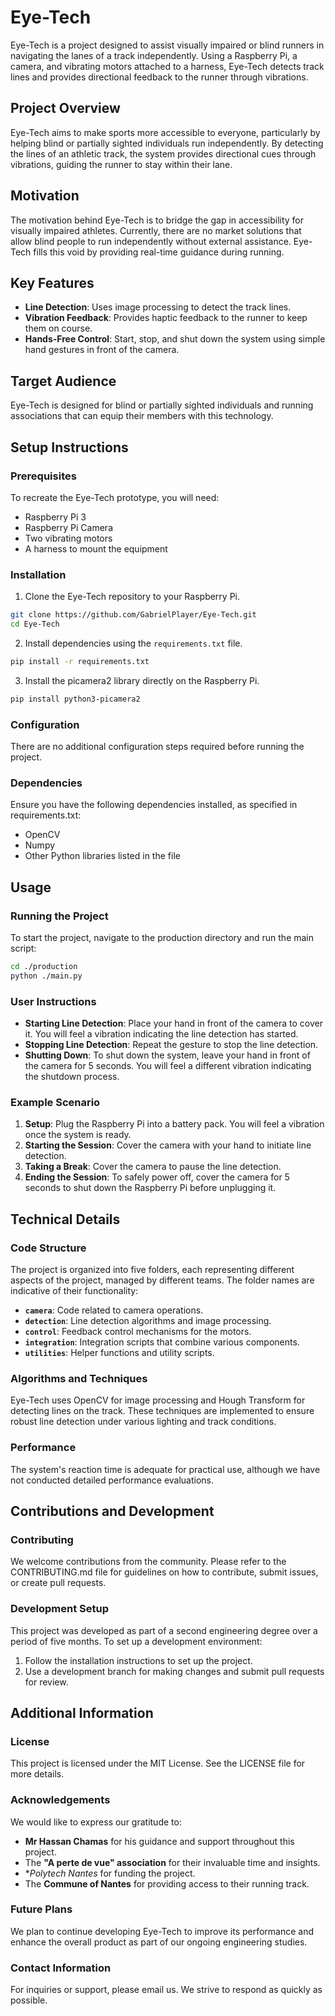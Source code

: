 # Eye-Tech

Eye-Tech is a project designed to assist visually impaired or blind runners in navigating the lanes of a track independently. Using a Raspberry Pi, a camera, and vibrating motors attached to a harness, Eye-Tech detects track lines and provides directional feedback to the runner through vibrations.

## Project Overview
Eye-Tech aims to make sports more accessible to everyone, particularly by helping blind or partially sighted individuals run independently. By detecting the lines of an athletic track, the system provides directional cues through vibrations, guiding the runner to stay within their lane.

## Motivation
The motivation behind Eye-Tech is to bridge the gap in accessibility for visually impaired athletes. Currently, there are no market solutions that allow blind people to run independently without external assistance. Eye-Tech fills this void by providing real-time guidance during running.

## Key Features
- **Line Detection**: Uses image processing to detect the track lines.
- **Vibration Feedback**: Provides haptic feedback to the runner to keep them on course.
- **Hands-Free Control**: Start, stop, and shut down the system using simple hand gestures in front of the camera.

## Target Audience
Eye-Tech is designed for blind or partially sighted individuals and running associations that can equip their members with this technology.

## Setup Instructions
### Prerequisites
To recreate the Eye-Tech prototype, you will need:
- Raspberry Pi 3
- Raspberry Pi Camera
- Two vibrating motors
- A harness to mount the equipment

### Installation
1. Clone the Eye-Tech repository to your Raspberry Pi.

```bash
git clone https://github.com/GabrielPlayer/Eye-Tech.git
cd Eye-Tech
```

2. Install dependencies using the `requirements.txt` file.

```bash
pip install -r requirements.txt
```

3. Install the picamera2 library directly on the Raspberry Pi.

```bash
pip install python3-picamera2
```

### Configuration
There are no additional configuration steps required before running the project.

### Dependencies
Ensure you have the following dependencies installed, as specified in requirements.txt:

- OpenCV
- Numpy
- Other Python libraries listed in the file

## Usage
### Running the Project
To start the project, navigate to the production directory and run the main script:

```bash
cd ./production
python ./main.py
```

### User Instructions
- **Starting Line Detection**: Place your hand in front of the camera to cover it. You will feel a vibration indicating the line detection has started.
- **Stopping Line Detection**: Repeat the gesture to stop the line detection.
- **Shutting Down**: To shut down the system, leave your hand in front of the camera for 5 seconds. You will feel a different vibration indicating the shutdown process.

### Example Scenario
1. **Setup**: Plug the Raspberry Pi into a battery pack. You will feel a vibration once the system is ready.
2. **Starting the Session**: Cover the camera with your hand to initiate line detection.
3. **Taking a Break**: Cover the camera to pause the line detection.
4. **Ending the Session**: To safely power off, cover the camera for 5 seconds to shut down the Raspberry Pi before unplugging it.

## Technical Details
### Code Structure
The project is organized into five folders, each representing different aspects of the project, managed by different teams. The folder names are indicative of their functionality:

- **`camera`**: Code related to camera operations.
- **`detection`**: Line detection algorithms and image processing.
- **`control`**: Feedback control mechanisms for the motors.
- **`integration`**: Integration scripts that combine various components.
- **`utilities`**: Helper functions and utility scripts.

### Algorithms and Techniques
Eye-Tech uses OpenCV for image processing and Hough Transform for detecting lines on the track. These techniques are implemented to ensure robust line detection under various lighting and track conditions.

### Performance
The system's reaction time is adequate for practical use, although we have not conducted detailed performance evaluations.

## Contributions and Development
### Contributing
We welcome contributions from the community. Please refer to the CONTRIBUTING.md file for guidelines on how to contribute, submit issues, or create pull requests.

### Development Setup
This project was developed as part of a second engineering degree over a period of five months. To set up a development environment:

1. Follow the installation instructions to set up the project.
2. Use a development branch for making changes and submit pull requests for review.

## Additional Information
### License
This project is licensed under the MIT License. See the LICENSE file for more details.

### Acknowledgements
We would like to express our gratitude to:

- **Mr Hassan Chamas** for his guidance and support throughout this project.
- The **"A perte de vue" association** for their invaluable time and insights.
- **Polytech Nantes* for funding the project.
- The **Commune of Nantes** for providing access to their running track.

### Future Plans
We plan to continue developing Eye-Tech to improve its performance and enhance the overall product as part of our ongoing engineering studies.

### Contact Information
For inquiries or support, please email us. We strive to respond as quickly as possible.

